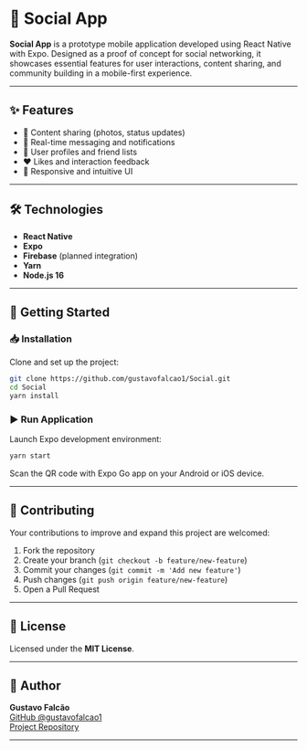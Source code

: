 # 📱 Social App

**Social App** is a prototype mobile application developed using React Native with Expo. Designed as a proof of concept for social networking, it showcases essential features for user interactions, content sharing, and community building in a mobile-first experience.

---

## ✨ Features

- 📸 Content sharing (photos, status updates)
- 💬 Real-time messaging and notifications
- 👥 User profiles and friend lists
- ❤️ Likes and interaction feedback
- 📱 Responsive and intuitive UI

---

## 🛠️ Technologies

- **React Native**
- **Expo**
- **Firebase** (planned integration)
- **Yarn**
- **Node.js 16**

---

## 🚀 Getting Started

### 📥 Installation

Clone and set up the project:

```bash
git clone https://github.com/gustavofalcao1/Social.git
cd Social
yarn install
```

### ▶️ Run Application

Launch Expo development environment:

```bash
yarn start
```

Scan the QR code with Expo Go app on your Android or iOS device.

---

## 🤝 Contributing

Your contributions to improve and expand this project are welcomed:

1. Fork the repository
2. Create your branch (`git checkout -b feature/new-feature`)
3. Commit your changes (`git commit -m 'Add new feature'`)
4. Push changes (`git push origin feature/new-feature`)
5. Open a Pull Request

---

## 📄 License

Licensed under the **MIT License**.

---

## 👤 Author

**Gustavo Falcão**  
[GitHub @gustavofalcao1](https://github.com/gustavofalcao1)  
[Project Repository](https://github.com/gustavofalcao1/Social)

---
